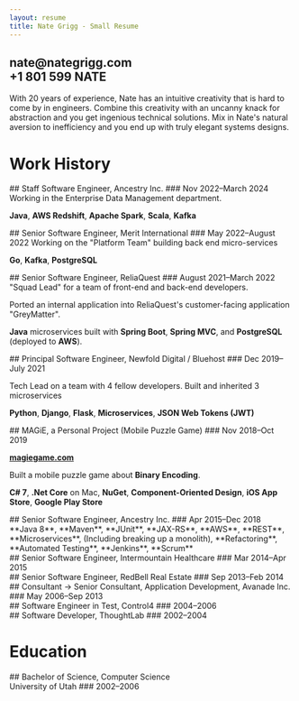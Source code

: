 ```yaml
---
layout: resume
title: Nate Grigg - Small Resume
---
```


<h2 class='subtitle'>nate@nategrigg.com<br />+1 801 599 NATE</h2>

With 20 years of experience, Nate has an intuitive creativity that is hard to come by in engineers.
Combine this creativity with an uncanny knack for abstraction and you get ingenious technical solutions. Mix in Nate's natural aversion to inefficiency and you end up with truly elegant systems designs.

# Work History

<div class="job" markdown="1">
## Staff Software Engineer, Ancestry Inc.
### Nov 2022&ndash;March 2024
Working in the Enterprise Data Management department.

**Java**, **AWS Redshift**, **Apache Spark**, **Scala**, **Kafka**

<div class="job" markdown="1">
## Senior Software Engineer, Merit International
### May 2022&ndash;August 2022
Working on the "Platform Team" building back end micro-services

**Go**, **Kafka**, **PostgreSQL**

<div class="job" markdown="1">
## Senior Software Engineer, ReliaQuest
### August 2021&ndash;March 2022
</div>
"Squad Lead" for a team of front-end and back-end developers.

Ported an internal application into ReliaQuest's customer-facing application "GreyMatter".

**Java** microservices built with **Spring Boot**, **Spring MVC**, and **PostgreSQL** (deployed to **AWS**).

<div class="job" markdown="1">
## Principal Software Engineer, Newfold Digital / Bluehost
### Dec 2019&ndash;July 2021
</div>

Tech Lead on a team with 4 fellow developers. Built and inherited 3 microservices

**Python**, **Django**, **Flask**, **Microservices**, **JSON Web Tokens (JWT)**
<div class="job" markdown="1">
## MAGiE, a Personal Project (Mobile Puzzle Game)
### Nov 2018&ndash;Oct 2019
</div>

**[magiegame.com](https://magiegame.com/magie/)**

Built a mobile puzzle game about **Binary Encoding**.

**C# 7**, **.Net Core** on Mac, **NuGet**, **Component-Oriented Design**, **iOS App Store**, **Google Play Store**

<div class="job" markdown="1">
## Senior Software Engineer, Ancestry Inc.
### Apr 2015&ndash;Dec 2018
</div>
**Java 8**, **Maven**, **JUnit**, **JAX-RS**,
**AWS**, **REST**, **Microservices**,&nbsp;(Including&nbsp;breaking&nbsp;up&nbsp;a&nbsp;monolith),  
**Refactoring**, **Automated Testing**, **Jenkins**, **Scrum**

<div class="job" markdown="1">
## Senior Software Engineer, Intermountain Healthcare
### Mar 2014&ndash;Apr 2015
</div>
<!-- **C#**, **ASP.NET MVC**, **Sitecore**, **REST**, **Scrum** -->

<div class="job" markdown="1">
## Senior Software Engineer, RedBell Real Estate
### Sep 2013&ndash;Feb 2014
</div>

<div class="job" markdown="1">
## Consultant &rarr; Senior Consultant, Application Development, Avanade Inc.
### May 2006&ndash;Sep 2013
</div>

<div class="job" markdown="1">
## Software Engineer in Test, Control4
### 2004&ndash;2006
</div>

<div class="job" markdown="1">
## Software Developer, ThoughtLab
### 2002&ndash;2004
</div>

# Education

<div class="job" markdown="1">
## Bachelor of Science, Computer Science<br />University of Utah
### 2002&ndash;2006
</div>
